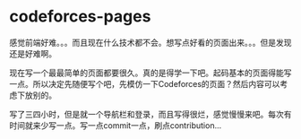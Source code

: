 # codeforces-pages

感觉前端好难。。。而且现在什么技术都不会。想写点好看的页面出来。。。但是发现还是好难啊。

现在写一个最最简单的页面都要很久。真的是得学一下吧。起码基本的页面得能写一点。所以决定先随便写个吧，先模仿一下Codeforces的页面？然后内容可以考虑下放别的。

写了三四小时，但是就一个导航栏和登录，而且写得很烂，感觉慢慢来吧。每次有时间就来少写一点。写一点commit一点，刷点contribution...

